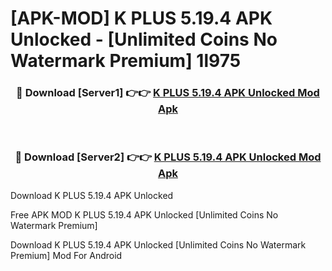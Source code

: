 # [APK-MOD] K PLUS 5.19.4 APK Unlocked - [Unlimited Coins No Watermark Premium] 1l975



<div align="center">
<h3>🔴 Download [Server1] 👉👉 <a href="https://momento.my/?title=K_PLUS_5.19.4_APK_Unlocked">K PLUS 5.19.4 APK Unlocked Mod Apk</a></h3><br>

<h3>🔴 Download [Server2] 👉👉 <a href="https://momento.my/?title=K_PLUS_5.19.4_APK_Unlocked">K PLUS 5.19.4 APK Unlocked Mod Apk</a></h3>
</div>



Download K PLUS 5.19.4 APK Unlocked 

Free APK MOD K PLUS 5.19.4 APK Unlocked [Unlimited Coins No Watermark Premium]

Download K PLUS 5.19.4 APK Unlocked [Unlimited Coins No Watermark Premium] Mod For Android
